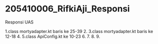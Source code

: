 # 205410006_RifkiAji_Responsi
Responsi UAS

1.class mortyadapter.kt baris ke 25-39
2.
3.class mortyadapter.kt baris ke 12-18
4.
5.class ApiConfig.kt ke 10-23
6.
7.
8.
9.
